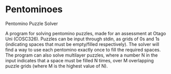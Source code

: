 # Pentominoes
Pentomino Puzzle Solver

A program for solving pentomino puzzles, made for an assessment at Otago Uni (COSC326).
Puzzles can be input through stdin, as grids of 0s and 1s (indicating spaces that must be empty/filled respectively). The solver will find a way to use each pentomino exactly once to fill the required spaces.
The program can also solve multilayer puzzles, where a number N in the input indicates that a space must be filled N times, over M overlapping puzzle grids (where M is the highest value of N).

